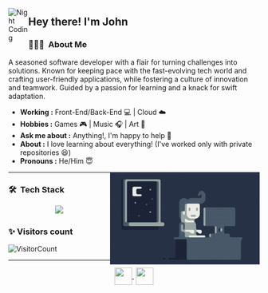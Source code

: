 <img alt="Night Coding" src="./assets/Hand%20Wave.gif" width='40' align="left"/><h2>Hey there! I'm John</h2>

### 👨🏻‍💻 &nbsp;About Me
A seasoned software developer with a flair for turning challenges into solutions. Known for keeping pace with the fast-evolving tech world and crafting user-friendly applications, while fostering a culture of innovation and teamwork. Guided by a passion for learning and a knack for swift adaptation.

-  **Working :** Front-End/Back-End :computer: | Cloud :cloud:
-  **Hobbies :** Games 🎮 | Music :headphones: | Art 🎨
-  **Ask me about :** Anything!, I'm happy to help 🙂
-  **About :** I love learning about everything! (I've worked only with private repositories 😆)
-  **Pronouns :** He/Him :innocent: 
<img alt="Night Coding" src="https://raw.githubusercontent.com/AVS1508/AVS1508/master/assets/Night-Coding.gif" align="right"/>

-----------------------------------------------------------------------------------------------------------------------------------------------------------------------

### 🛠 &nbsp;Tech Stack
<p align="center">
    <a href="https://skillicons.dev">
      <img src="https://skillicons.dev/icons?i=linux,git,js,nodejs,angular,react,svelte,ts,go,java,py,ruby,spring,rabbitmq,redis,redux,mongodb,mysql,aws,gcp,azure,cpp,kubernetes,figma,css,scss,idea,postman,powershell,vscode" />
    </a>
</p>

### ✨ Visitors count

![VisitorCount](https://profile-counter.glitch.me/{JohnFreddy}/count.svg)

-----------------------------------------------------------------------------------------------------------------------------------------------------------------------

<p align="center">
<a href="https://www.linkedin.com/in/johnfmorales/?locale=en_US" target="blank">
  <img align="center" src="https://raw.githubusercontent.com/rahuldkjain/github-profile-readme-generator/master/src/images/icons/Social/linked-in-alt.svg" alt="" height="35" width="35" />
</a>‎
<a href="https://www.instagram.com/_john_frederick_/" target="blank">
  <img align="center" src="https://raw.githubusercontent.com/rahuldkjain/github-profile-readme-generator/master/src/images/icons/Social/instagram.svg" alt="" height="35" width="35" />
</a>
</p>
